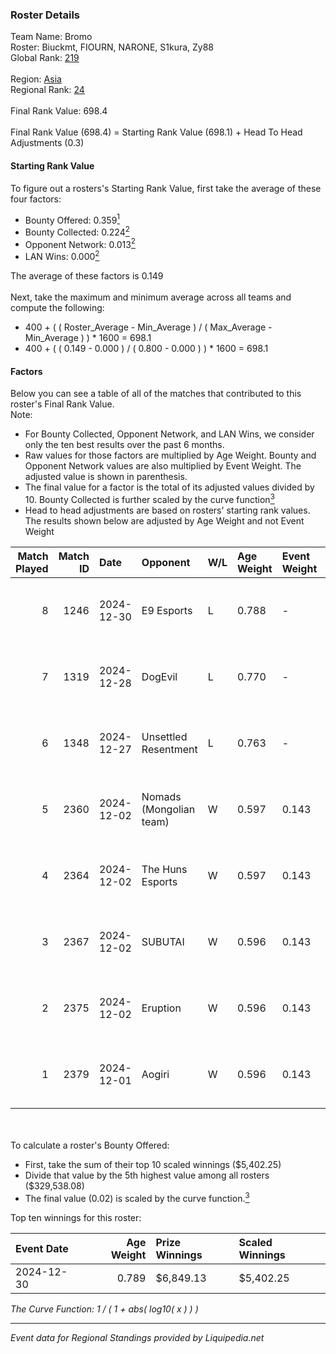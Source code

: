 ### Roster Details<br />
Team Name: Bromo<br />
Roster: Biuckmt, FIOURN, NARONE, S1kura, Zy88<br />
Global Rank: [219](../standings_global.md)<br />
<br />
Region: [Asia]( ../standings_asia.md)<br />
Regional Rank: [24]( ../standings_asia.md)<br />
<br />
Final Rank Value:  698.4<br />
<br />
Final Rank Value (698.4) = Starting Rank Value (698.1) + Head To Head Adjustments (0.3)<br />

#### Starting Rank Value<br />
To figure out a rosters's Starting Rank Value, first take the average of these four factors:<br />
- Bounty Offered: 0.359[<sup>1</sup>](#table2)
- Bounty Collected: 0.224[<sup>2</sup>](#table1)
- Opponent Network: 0.013[<sup>2</sup>](#table1)
- LAN Wins: 0.000[<sup>2</sup>](#table1)

The average of these factors is 0.149<br />
<br />
Next, take the maximum and minimum average across all teams and compute the following:<br />
- 400 + ( ( Roster_Average - Min_Average ) / ( Max_Average - Min_Average ) ) * 1600 = 698.1
- 400 + ( ( 0.149 - 0.000 ) / ( 0.800 - 0.000 ) ) * 1600 = 698.1


#### Factors<br />
Below you can see a table of all of the matches that contributed to this roster's Final Rank Value.<br />
Note:<br />

- For Bounty Collected, Opponent Network, and LAN Wins, we consider only the ten best results over the past 6 months.
- Raw values for those factors are multiplied by Age Weight. Bounty and Opponent Network values are also multiplied by Event Weight. The adjusted value is shown in parenthesis.
- The final value for a factor is the total of its adjusted values divided by 10. Bounty Collected is further scaled by the curve function[<sup>3</sup>](#curveFunction)
- Head to head adjustments are based on rosters' starting rank values. The results shown below are adjusted by Age Weight and not Event Weight
<span id="table1"></span><br />


| Match Played | Match ID | Date       | Opponent                | W/L | Age Weight | Event Weight | Bounty Collected | Opponent Network | LAN Wins  | H2H Adj. | Roster                                |
| -: | -: | :- | :- | :- | :- | :- | :- | :- | :- | -: | :- |
|            8 |     1246 | 2024-12-30 | E9 Esports              | L   | 0.788      | -            | -                | -                | -         |   -18.61 | Biuckmt, FIOURN, NARONE, S1kura, Zy88 |
|            7 |     1319 | 2024-12-28 | DogEvil                 | L   | 0.770      | -            | -                | -                | -         |    -8.83 | Biuckmt, FIOURN, NARONE, S1kura, Zy88 |
|            6 |     1348 | 2024-12-27 | Unsettled Resentment    | L   | 0.763      | -            | -                | -                | -         |   -11.65 | Biuckmt, FIOURN, NARONE, S1kura, Zy88 |
|            5 |     2360 | 2024-12-02 | Nomads (Mongolian team) | W   | 0.597      | 0.143        | 0.000 (0.000)    | 0.407 (0.035)    | 0 (0.000) |     4.69 | Biuckmt, FIOURN, NARONE, S1kura, Zy88 |
|            4 |     2364 | 2024-12-02 | The Huns Esports        | W   | 0.597      | 0.143        | 0.025 (0.002)    | 0.553 (0.047)    | 0 (0.000) |    13.43 | Biuckmt, FIOURN, NARONE, S1kura, Zy88 |
|            3 |     2367 | 2024-12-02 | SUBUTAI                 | W   | 0.596      | 0.143        | 0.001 (0.000)    | 0.051 (0.004)    | 0 (0.000) |     4.61 | Biuckmt, FIOURN, NARONE, S1kura, Zy88 |
|            2 |     2375 | 2024-12-02 | Eruption                | W   | 0.596      | 0.143        | 0.014 (0.001)    | 0.551 (0.047)    | 0 (0.000) |    13.80 | Biuckmt, FIOURN, NARONE, S1kura, Zy88 |
|            1 |     2379 | 2024-12-01 | Aogiri                  | W   | 0.596      | 0.143        | 0.000 (0.000)    | 0.000 (0.000)    | 0 (0.000) |     2.82 | Biuckmt, FIOURN, NARONE, S1kura, Zy88 |

<br />
<span id="table2"></span><br />
To calculate a roster's Bounty Offered:<br />

- First, take the sum of their top 10 scaled winnings ($5,402.25)
- Divide that value by the 5th highest value among all rosters ($329,538.08)
- The final value (0.02) is scaled by the curve function.[<sup>3</sup>](#curveFunction)

Top ten winnings for this roster:<br />

| Event Date | Age Weight | Prize Winnings | Scaled Winnings |
| :- | -: | :- | :- |
| 2024-12-30 |      0.789 | $6,849.13      | $5,402.25       |


<span id="curveFunction"></span>_The Curve Function: 1 / ( 1 + abs( log10( x ) ) )_<br />

---
_Event data for Regional Standings provided by Liquipedia.net_<br />
